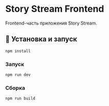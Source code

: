 # Story Stream Frontend

Frontend-часть приложения Story Stream.

## 🔧 Установка и запуск

```sh
npm install
```

### Запуск

```sh
npm run dev
```

### Сборка

```sh
npm run build
```
